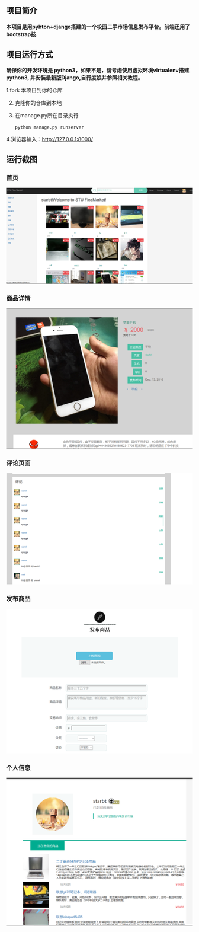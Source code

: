 ## 项目简介

#### 本项目是用pyhton+django搭建的一个校园二手市场信息发布平台。前端还用了bootstrap技.

## 项目运行方式

**确保你的开发环境是 python3，如果不是，请考虑使用虚拟环境virtualenv搭建python3, 并安装最新版Django,自行度娘并参照相关教程。**

   1.fork 本项目到你的仓库

2. 克隆你的仓库到本地

3. 在manage.py所在目录执行

   ```
   python manage.py runserver
   ```

 4.浏览器输入：http://127.0.0.1:8000/

## 运行截图

### 首页

![f](screenshot\index.png)

### 商品详情

![](screenshot\goods.png)

### 评论页面

![](screenshot\comment.png)

### 发布商品

![](screenshot\publish_goods.png)

### 个人信息

![](screenshot\profile.png)